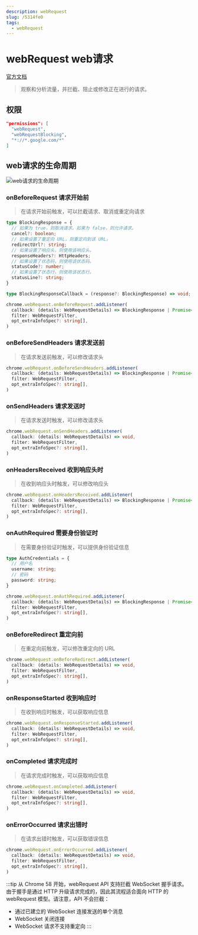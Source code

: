 ```yaml
---
description: webRequest
slug: /5314fe0
tags: 
  - webRequest
---
```

# webRequest web请求
[官方文档](https://developer.chrome.com/docs/extensions/reference/api/webRequest)

> 观察和分析流量，并拦截、阻止或修改正在进行的请求。

## 权限

```json
"permissions": [
  "webRequest",
  "webRequestBlocking",
  "*://*.google.com/*"
]
```


## web请求的生命周期
![web请求的生命周期](https://developer.chrome.com/static/docs/extensions/reference/api/webRequest/images/webrequestapi.png)

### onBeforeRequest 请求开始前
> 在请求开始前触发，可以拦截请求、取消或重定向请求

```ts
type BlockingResponse = {
  // 如果为 true，则取消请求。如果为 false，则允许请求。
  cancel?: boolean;
  // 如果设置了重定向 URL，则重定向到该 URL。
  redirectUrl?: string;
  // 如果设置了响应头，则使用该响应头。
  responseHeaders?: HttpHeaders;
  // 如果设置了状态码，则使用该状态码。
  statusCode?: number;
  // 如果设置了状态行，则使用该状态行。
  statusLine?: string;
}

type BlockingResponseCallback = (response?: BlockingResponse) => void;

chrome.webRequest.onBeforeRequest.addListener(
  callback: (details: WebRequestDetails) => BlockingResponse | Promise<BlockingResponse> | void,
  filter: WebRequestFilter,
  opt_extraInfoSpec?: string[],
)
```

### onBeforeSendHeaders 请求发送前
> 在请求发送前触发，可以修改请求头

```ts
chrome.webRequest.onBeforeSendHeaders.addListener(
  callback: (details: WebRequestDetails) => BlockingResponse | Promise<BlockingResponse> | void,
  filter: WebRequestFilter,
  opt_extraInfoSpec?: string[],
)
```

### onSendHeaders 请求发送时
> 在请求发送时触发，可以修改请求头

```ts
chrome.webRequest.onSendHeaders.addListener(
  callback: (details: WebRequestDetails) => void,
  filter: WebRequestFilter,
  opt_extraInfoSpec?: string[],
)
```

### onHeadersReceived 收到响应头时
> 在收到响应头时触发，可以修改响应头

```ts
chrome.webRequest.onHeadersReceived.addListener(
  callback: (details: WebRequestDetails) => BlockingResponse | Promise<BlockingResponse> | void,
  filter: WebRequestFilter,
  opt_extraInfoSpec?: string[],
)
```

### onAuthRequired 需要身份验证时
> 在需要身份验证时触发，可以提供身份验证信息

```ts
type AuthCredentials = {
  // 用户名
  username: string;
  // 密码
  password: string;
}

chrome.webRequest.onAuthRequired.addListener(
  callback: (details: WebRequestDetails) => BlockingResponse | Promise<BlockingResponse> | AuthCredentials | Promise<AuthCredentials> | void,
  filter: WebRequestFilter,
  opt_extraInfoSpec?: string[],
)
```

### onBeforeRedirect 重定向前
> 在重定向前触发，可以修改重定向的 URL

```ts
chrome.webRequest.onBeforeRedirect.addListener(
  callback: (details: WebRequestDetails) => void,
  filter: WebRequestFilter,
  opt_extraInfoSpec?: string[],
)
```


### onResponseStarted 收到响应时
> 在收到响应时触发，可以获取响应信息

```ts
chrome.webRequest.onResponseStarted.addListener(
  callback: (details: WebRequestDetails) => void,
  filter: WebRequestFilter,
  opt_extraInfoSpec?: string[],
)
```

### onCompleted 请求完成时
> 在请求完成时触发，可以获取响应信息

```ts
chrome.webRequest.onCompleted.addListener(
  callback: (details: WebRequestDetails) => void,
  filter: WebRequestFilter,
  opt_extraInfoSpec?: string[],
)
```

### onErrorOccurred 请求出错时
> 在请求出错时触发，可以获取错误信息

```ts
chrome.webRequest.onErrorOccurred.addListener(
  callback: (details: WebRequestDetails) => void,
  filter: WebRequestFilter,
  opt_extraInfoSpec?: string[],
)
```


:::tip
从 Chrome 58 开始，webRequest API 支持拦截 WebSocket 握手请求。由于握手是通过 HTTP 升级请求完成的，因此其流程适合面向 HTTP 的 webRequest 模型。请注意，API 不会拦截：
- 通过已建立的 WebSocket 连接发送的单个消息
- WebSocket 关闭连接
- WebSocket 请求不支持重定向
:::